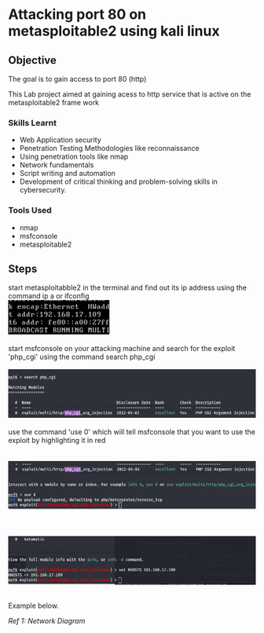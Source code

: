 # Attacking port 80 on metasploitable2 using kali linux

## Objective
The goal is to gain access to port 80 (http) 

This Lab project aimed at gaining acess to http service that is active on the metasploitable2 frame work 


### Skills Learnt

- Web Application security
- Penetration Testing Methodologies like reconnaissance
- Using penetration tools like nmap
- Network fundamentals
- Script writing and automation
- Development of critical thinking and problem-solving skills in cybersecurity.

### Tools Used

- nmap
- msfconsole
- metasploitable2

## Steps
 start metasploitabble2 in the terminal and find out its ip address using the command ip a or ifconfig
  <br>  <img src="https://github.com/collinsbigomba/metasploitable2/blob/main/images/meta.png" /></br>
 <br>
 start msfconsole on your attacking machine and search for the exploit 'php_cgi' using the command search php_cgi
 </br>
  <br>  <img src="https://github.com/collinsbigomba/metasploitable2/blob/main/images/meta1.png" /></br>
  <br>
  use the command 'use 0' which will tell msfconsole that you want to use the exploit by highlighting it in red
  </br>
   <br>
     <br>  <img src="https://github.com/collinsbigomba/metasploitable2/blob/main/images/meta2.png" /></br>
   </br>
    <br>
     <br>  <img src="https://github.com/collinsbigomba/metasploitable2/blob/main/images/meta3.png" /></br>
   </br>





Example below.

*Ref 1: Network Diagram*
